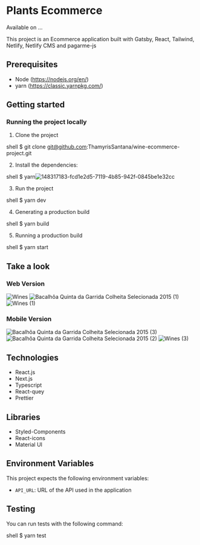 # Plants Ecommerce

Available on ...

This project is an Ecommerce application built with Gatsby, React, Tailwind, Netlify, Netlify CMS and pagarme-js


## Prerequisites

- Node (https://nodejs.org/en/)
- yarn (https://classic.yarnpkg.com/)

## Getting started

### Running the project locally

1. Clone the project

shell
$ git clone git@github.com:ThamyrisSantana/wine-ecommerce-project.git

2. Install the dependencies:

shell
$ yarn![148317183-fcd1e2d5-7119-4b85-942f-0845be1e32cc](https://user-images.githubusercontent.com/73114457/148317200-455ec19c-6f7a-494b-b793-db750d21676f.png)


3. Run the project

shell
$ yarn dev

4. Generating a production build

shell
$ yarn build

5. Running a production build

shell
$ yarn start

## Take a look

### Web Version
![Wines](https://user-images.githubusercontent.com/73114457/148316182-09e731f0-e193-4552-b27e-e87d31bde4dd.png)
![Bacalhôa Quinta da Garrida Colheita Selecionada 2015 (1)](https://user-images.githubusercontent.com/73114457/148316189-896ca94e-8406-44b2-9684-91ffd1ab2805.png)
![Wines (1)](https://user-images.githubusercontent.com/73114457/148316198-30133d2a-268d-4555-84b2-351464d2057b.png)

### Mobile Version
![Bacalhôa Quinta da Garrida Colheita Selecionada 2015 (3)](https://user-images.githubusercontent.com/73114457/148317158-464e47a5-1b43-45df-8668-36d16d74fda2.png)
![Bacalhôa Quinta da Garrida Colheita Selecionada 2015 (2)](https://user-images.githubusercontent.com/73114457/148317172-4f2cbb6d-2dbf-4418-bd17-e51c3c3130a2.png)
![Wines (3)](https://user-images.githubusercontent.com/73114457/148317183-fcd1e2d5-7119-4b85-942f-0845be1e32cc.png)


## Technologies

- React.js
- Next.js
- Typescript
- React-quey
- Prettier

## Libraries 

- Styled-Components
- React-icons
- Material UI


## Environment Variables

This project expects the following environment variables:

- `API_URL`: URL of the API used in the application

## Testing

You can run tests with the following command:

shell
$ yarn test
